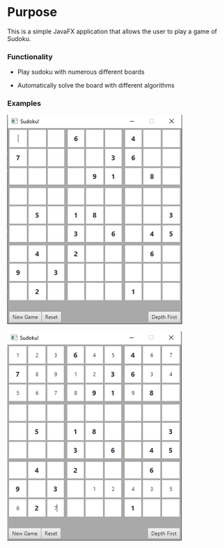 # Purpose

This is a simple JavaFX application that allows the user to play a game of Sudoku.

### Functionality

- Play sudoku with numerous different boards

- Automatically solve the board with different algorithms

### Examples

![Image of Sudoku GUI](https://github.com/xWink/SudokuSolver/blob/master/img/sudoku_img1.PNG)


![Image of Sudoku GUI](https://github.com/xWink/SudokuSolver/blob/master/img/sudoku_img2.PNG)
